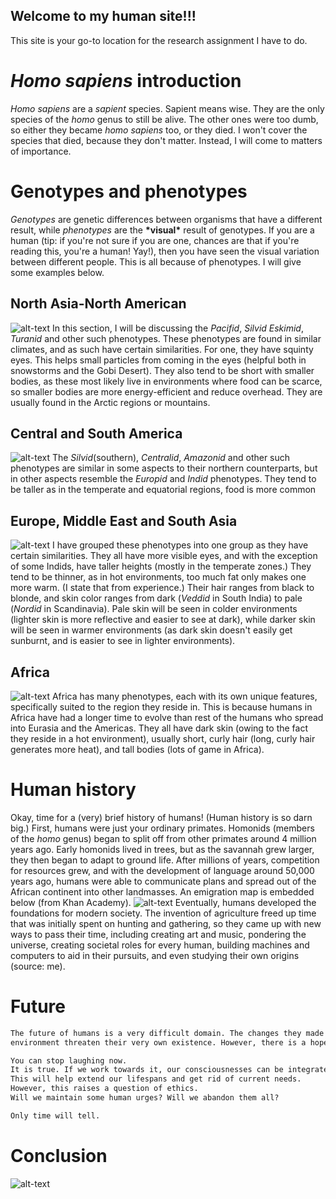 ## Welcome to my human site!!!

This site is your go-to location for the research assignment I have to do.
# _Homo sapiens_ introduction
_Homo sapiens_ are a _sapient_ species. Sapient means wise. They are the only species of the _homo_ genus to still be alive. The other ones were too dumb, so either they became _homo sapiens_ too, or they died. I won't cover the species that died, because they don't matter. Instead, I will come to matters of importance.
# Genotypes and phenotypes
_Genotypes_ are genetic differences between organisms that have a different result, while _phenotypes_ are the **\*visual\*** result of genotypes.
If you are a human (tip: if you're not sure if you are one, chances are that if you're reading this, you're a human! Yay!), then you have seen the visual variation between different people. This is all because of phenotypes. I will give some examples below.
## North Asia-North American
![alt-text](http://humanphenotypes.net/pacifidm.jpg "Pacifid male")
In this section, I will be discussing the _Pacifid_, _Silvid_ _Eskimid_, _Turanid_ and other such phenotypes.
These phenotypes are found in similar climates, and as such have certain similarities.
For one, they have squinty eyes. This helps small particles from coming in the eyes (helpful both in snowstorms and the Gobi Desert). They also tend to be short with smaller bodies, as these most likely live in environments where food can be scarce, so smaller bodies are more energy-efficient and reduce overhead. They are usually found in the Arctic regions or mountains.
## Central and South America
![alt-text](http://humanphenotypes.net/centralid.jpg "Centralid male")
The _Silvid_(southern), _Centralid_, _Amazonid_ and other such phenotypes are similar in some aspects to their northern counterparts, but in other aspects resemble the _Europid_ and _Indid_ phenotypes. They tend to be taller as in the temperate and equatorial regions, food is more common
## Europe, Middle East and South Asia
![alt-text](http://humanphenotypes.net/hallstattm.jpg "Hallstatt (Nordid) male")
I have grouped these phenotypes into one group as they have certain similarities. They all have more visible eyes, and with the exception of some Indids, have taller heights (mostly in the temperate zones.) They tend to be thinner, as in hot environments, too much fat only makes one more warm. (I state that from experience.) Their hair ranges from black to blonde, and skin color ranges from dark (_Veddid_ in South India) to pale (_Nordid_ in Scandinavia). Pale skin will be seen in colder environments (lighter skin is more reflective and easier to see at dark), while darker skin will be seen in warmer environments (as dark skin doesn't easily get sunburnt, and is easier to see in lighter environments).
## Africa
![alt-text](http://humanphenotypes.net/sudanidm.jpg "Sudanid male")
Africa has many phenotypes, each with its own unique features, specifically suited to the region they reside in. This is because humans in Africa have had a longer time to evolve than rest of the humans who spread into Eurasia and the Americas. They all have dark skin (owing to the fact they reside in a hot environment), usually short, curly hair (long, curly hair generates more heat), and tall bodies (lots of game in Africa).

# Human history
Okay, time for a (very) brief history of humans! (Human history is so darn big.)
First, humans were just your ordinary primates. Homonids (members of the _homo_ genus) began to split off from other primates around 4 million years ago. Early homonids lived in trees, but as the savannah grew larger, they then began to adapt to ground life. After millions of years, competition for resources grew, and with the development of language around 50,000 years ago, humans were able to communicate plans and spread out of the African continent into other landmasses. An emigration map is embedded below (from Khan Academy).
![alt-text](https://cdn.kastatic.org/ka-perseus-images/a0d4706bce10c7dfafd929e757aa7b6b70a059a6.png "A map of human emigration.")
Eventually, humans developed the foundations for modern society. The invention of agriculture freed up time that was initially spent on hunting and gathering, so they came up with new ways to pass their time, including creating art and music, pondering the universe, creating societal roles for every human, building machines and computers to aid in their pursuits, and even studying their own origins (source: me).
# Future
```markdown
The future of humans is a very difficult domain. The changes they made to the 
environment threaten their very own existence. However, there is a hope. Computers.

You can stop laughing now.
It is true. If we work towards it, our consciousnesses can be integrated into computers.
This will help extend our lifespans and get rid of current needs.
However, this raises a question of ethics.
Will we maintain some human urges? Will we abandon them all?

Only time will tell.
```
# Conclusion
![alt-text](https://imgs.xkcd.com/comics/thesis_defense.png "MY RESULTS ARE A SIGNIFICANT IMPROVEMENT ON THE STATE OF THE AAAAAAAAAAAART")
